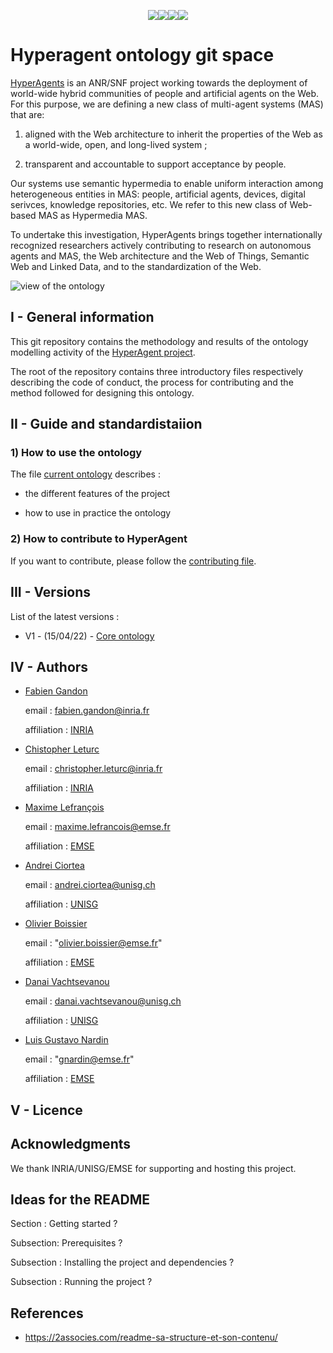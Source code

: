 <p align="center"><img src="https://img.shields.io/badge/Pass-139-green"/><img src="https://img.shields.io/badge/Not tested-20-white"/><img src="https://img.shields.io/badge/Minor fail-139-orange"/><img src="https://img.shields.io/badge/Major fail-3-red"/></p>


# Hyperagent ontology git space































[HyperAgents](https://www.hyperagents.org/) is an ANR/SNF project working towards the deployment of world-wide hybrid communities of people and artificial agents on the Web. For this purpose, we are defining a new class of multi-agent systems (MAS) that are: 































1) aligned with the Web architecture to inherit the properties of the Web as a world-wide, open, and long-lived system ; 































2) transparent and accountable to support acceptance by people. 































Our systems use semantic hypermedia to enable uniform interaction among heterogeneous entities in MAS: people, artificial agents, devices, digital serivces, knowledge repositories, etc. We refer to this new class of Web-based MAS as Hypermedia MAS.















To undertake this investigation, HyperAgents brings together internationally recognized researchers actively contributing to research on autonomous agents and MAS, the Web architecture and the Web of Things, Semantic Web and Linked Data, and to the standardization of the Web.















































![view of the ontology](https://github.com/HyperAgents/ns.hyperagents.org/blob/master/resources/hmas-webvowl-v2.jpg)















































## I - General information































This git repository contains the methodology and results of the ontology modelling activity of the [HyperAgent project](https://www.hyperagents.org/).















The root of the repository contains three introductory files respectively describing the code of conduct, the process for contributing and the method followed for designing this ontology.































## II - Guide and standardistaiion































### 1) How to use the ontology































The file [current ontology](https://github.com/HyperAgents/ns.hyperagents.org/blob/master/MODELING-ONTOLOGIES.md) describes :















* the different features of the project















* how to use in practice the ontology















































### 2) How to contribute to HyperAgent































If you want to contribute, please follow the [contributing file](https://github.com/HyperAgents/ns.hyperagents.org/blob/master/CONTRIBUTING.md).















































## III - Versions































































List of the latest versions : 















* V1 - (15/04/22) - [Core ontology](https://github.com/HyperAgents/ns.hyperagents.org/milestone/1?closed=1) 















































## IV - Authors















































* [Fabien Gandon](http://fabien.info/)































  email : fabien.gandon@inria.fr 















  















  affiliation : [INRIA](https://inria.fr/) 































































* [Chistopher Leturc](https://emse.fr/~leturc/) 































  email : christopher.leturc@inria.fr















  















  affiliation :  [INRIA](https://inria.fr/) 















































* [Maxime Lefrançois](http://maxime-lefrancois.info/me#) 















 















  email : maxime.lefrancois@emse.fr 















  















  affiliation : [EMSE](https://www.mines-stetienne.fr/) 















































* [Andrei Ciortea](http://iri.for/andrei) 































  email : andrei.ciortea@unisg.ch 















  















  affiliation : [UNISG](https://www.unisg.ch/en)  















































* [Olivier Boissier](https://www.emse.fr/~boissier/) 































  email : "olivier.boissier@emse.fr" 















  















  affiliation : [EMSE](https://mines-stetienne.fr) 















  































* [Danai Vachtsevanou](https://danaivach.inrupt.net/profile/card#me)































  email : danai.vachtsevanou@unisg.ch 















  















  affiliation : [UNISG](https://www.unisg.ch/en) 































* [Luis Gustavo Nardin](https://www.emse.fr/~gardin/) 































  email : "gnardin@emse.fr" 















  















  affiliation : [EMSE](https://mines-stetienne.fr) 































## V - Licence















































## Acknowledgments































We thank INRIA/UNISG/EMSE for supporting and hosting this project.















































## Ideas for the README































Section :  Getting started ?































Subsection: Prerequisites ?































Subsection : Installing the project and dependencies ?































Subsection : Running the project ?































































## References















































* https://2associes.com/readme-sa-structure-et-son-contenu/
